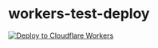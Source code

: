 # workers-test-deploy

[![Deploy to Cloudflare Workers](https://deploy.workers.cloudflare.com/button)](https://deploy.workers.cloudflare.com/?url=https://github.com/workerscourse/workers-test-deploy)